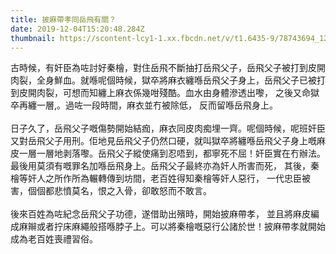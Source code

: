 ```yaml
---
title: 披麻帶孝同岳飛有關？
date: 2019-12-04T15:20:48.284Z
thumbnail: https://scontent-lcy1-1.xx.fbcdn.net/v/t1.6435-9/78743694_127653005357168_2751057966202355712_n.jpg?_nc_cat=108&ccb=1-7&_nc_sid=730e14&_nc_ohc=ky9IzP3pRrsAX8ix9DD&_nc_ht=scontent-lcy1-1.xx&oh=00_AT9vi00gh3clc-dCXb99kNbJXX5HIjAn-McRlCzauY9Rgw&oe=62E6BC06
---
```

古時候，有奸臣為咗討好秦檜，對住岳飛不斷抽打岳飛父子，岳飛父子被打到皮開肉裂，全身鮮血。就喺呢個時候，獄卒將麻衣纏喺岳飛父子身上，岳飛父子已被打到皮開肉裂，可想而知纏上麻衣係幾咁殘酷。血水由身體滲透出嚟， 之後又命獄卒再纏一層,。過咗一段時間，麻衣並冇被除低， 反而留喺岳飛身上。\
\
日子久了，岳飛父子嘅傷勢開始結痂，麻衣同皮肉痴埋一齊。呢個時候，呢班奸臣又對岳飛父子用刑。佢地見岳飛父子仍然口硬，就叫獄卒將纏喺岳飛父子身上嘅麻皮一層一層地剥落嚟。岳飛父子縱使痛到忍唔到，都寧死不屈！奸臣實在冇辦法。最後用莫須有嘅罪名加喺岳飛身上。岳飛父子最終亦為奸人所害而死， 其後，秦檜等奸人之所作所為輾轉傳到坊間，老百姓得知秦檜等奸人惡行， 一代忠臣被害，個個都悲憤莫名，恨之入骨，卻敢怒而不敢言。\
\
後來百姓為咗紀念岳飛父子功德，遂借助出殯時，開始披麻帶孝， 並且將麻皮編成麻辮或者拧床麻繩般搭喺脖子上。可以將秦檜嘅惡行公諸於世！披麻帶孝就開始成為老百姓喪禮習俗。